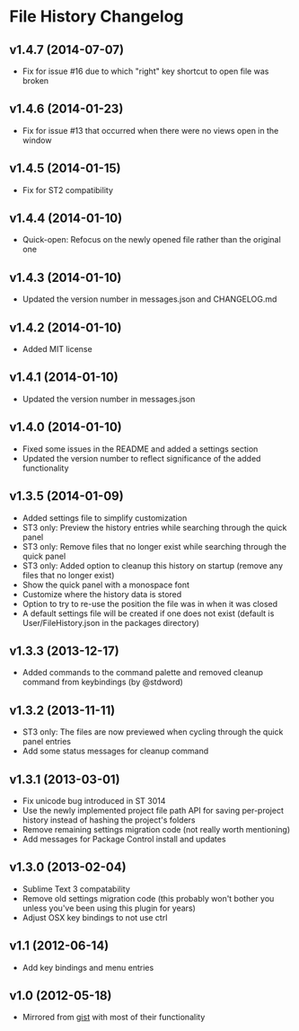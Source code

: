 File History Changelog
======================

v1.4.7 (2014-07-07)
-------------------

- Fix for issue #16 due to which "right" key shortcut to open file was broken

v1.4.6 (2014-01-23)
-------------------

- Fix for issue #13 that occurred when there were no views open in the window

v1.4.5 (2014-01-15)
-------------------

- Fix for ST2 compatibility

v1.4.4 (2014-01-10)
-------------------

- Quick-open: Refocus on the newly opened file rather than the original one


v1.4.3 (2014-01-10)
-------------------

- Updated the version number in messages.json and CHANGELOG.md

v1.4.2 (2014-01-10)
-------------------

- Added MIT license


v1.4.1 (2014-01-10)
-------------------

- Updated the version number in messages.json

v1.4.0 (2014-01-10)
-------------------

- Fixed some issues in the README and added a settings section
- Updated the version number to reflect significance of the added functionality

v1.3.5 (2014-01-09)
-------------------

- Added settings file to simplify customization
- ST3 only: Preview the history entries while searching through the quick panel
- ST3 only: Remove files that no longer exist while searching through the quick panel
- ST3 only: Added option to cleanup this history on startup (remove any files that no longer exist)
- Show the quick panel with a monospace font
- Customize where the history data is stored
- Option to try to re-use the position the file was in when it was closed
- A default settings file will be created if one does not exist (default is User/FileHistory.json in the packages directory)


v1.3.3 (2013-12-17)
-------------------

- Added commands to the command palette and removed cleanup command from keybindings (by @stdword)


v1.3.2 (2013-11-11)
-------------------

- ST3 only: The files are now previewed when cycling through the quick panel entries
- Add some status messages for cleanup command


v1.3.1 (2013-03-01)
-------------------

- Fix unicode bug introduced in ST 3014
- Use the newly implemented project file path API for saving per-project history instead of hashing the project's folders
- Remove remaining settings migration code (not really worth mentioning)
- Add messages for Package Control install and updates


v1.3.0 (2013-02-04)
-------------------

- Sublime Text 3 compatability
- Remove old settings migration code (this probably won't bother you unless you've been using this plugin for years)
- Adjust OSX key bindings to not use ctrl


v1.1 (2012-06-14)
-----------------

- Add key bindings and menu entries


v1.0 (2012-05-18)
-----------------

- Mirrored from [gist](https://gist.github.com/1133602) with most of their functionality
